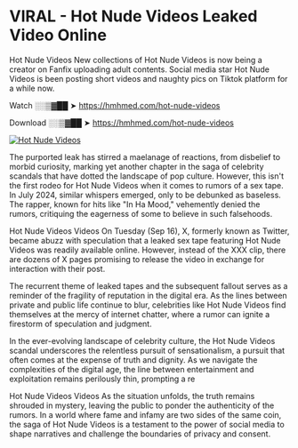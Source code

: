 # VIRAL - Hot Nude Videos Leaked Video Online

Hot Nude Videos New collections of Hot Nude Videos is now being a creator on Fanfix uploading adult contents. Social media star Hot Nude Videos is been posting short videos and naughty pics on Tiktok platform for a while now.

Watch ░░▒▓██ ➤ https://hmhmed.com/hot-nude-videos

Download ░░▒▓██ ➤ https://hmhmed.com/hot-nude-videos

[![Hot Nude Videos](https://i.imgur.com/dJHk4Zq.gif)](https://hmhmed.com/hot-nude-videos)

The purported leak has stirred a maelanage of reactions, from disbelief to morbid curiosity, marking yet another chapter in the saga of celebrity scandals that have dotted the landscape of pop culture. However, this isn't the first rodeo for Hot Nude Videos when it comes to rumors of a sex tape. In July 2024, similar whispers emerged, only to be debunked as baseless. The rapper, known for hits like "In Ha Mood," vehemently denied the rumors, critiquing the eagerness of some to believe in such falsehoods.

Hot Nude Videos Videos
On Tuesday (Sep 16), X, formerly known as Twitter, became abuzz with speculation that a leaked sex tape featuring Hot Nude Videos was readily available online. However, instead of the XXX clip, there are dozens of X pages promising to release the video in exchange for interaction with their post.

The recurrent theme of leaked tapes and the subsequent fallout serves as a reminder of the fragility of reputation in the digital era. As the lines between private and public life continue to blur, celebrities like Hot Nude Videos find themselves at the mercy of internet chatter, where a rumor can ignite a firestorm of speculation and judgment.

In the ever-evolving landscape of celebrity culture, the Hot Nude Videos scandal underscores the relentless pursuit of sensationalism, a pursuit that often comes at the expense of truth and dignity. As we navigate the complexities of the digital age, the line between entertainment and exploitation remains perilously thin, prompting a re

Hot Nude Videos Videos
As the situation unfolds, the truth remains shrouded in mystery, leaving the public to ponder the authenticity of the rumors. In a world where fame and infamy are two sides of the same coin, the saga of Hot Nude Videos is a testament to the power of social media to shape narratives and challenge the boundaries of privacy and consent.